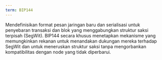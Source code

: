 ```yaml
---
term: BIP144
---
```


Mendefinisikan format pesan jaringan baru dan serialisasi untuk penyebaran transaksi dan blok yang menggabungkan struktur saksi terpisah (SegWit). BIP144 secara khusus menetapkan mekanisme yang memungkinkan rekanan untuk menandakan dukungan mereka terhadap SegWit dan untuk meneruskan struktur saksi tanpa mengorbankan kompatibilitas dengan node yang tidak diperbarui.